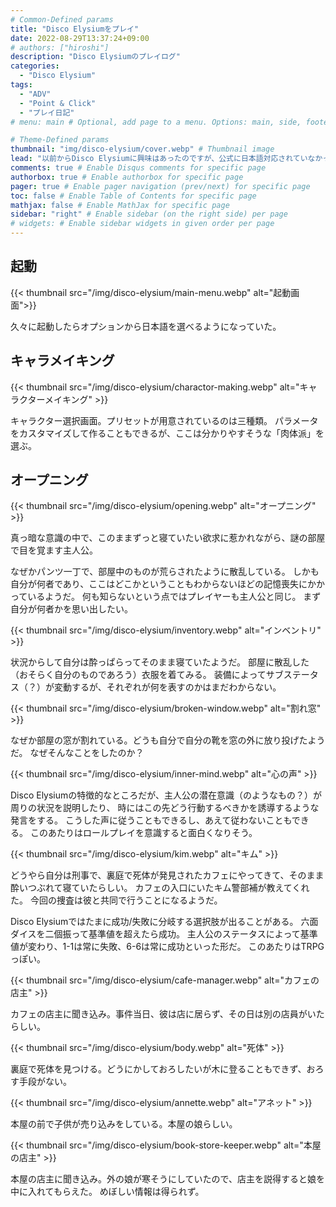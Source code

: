 ```yaml
---
# Common-Defined params
title: "Disco Elysiumをプレイ"
date: 2022-08-29T13:37:24+09:00
# authors: ["hiroshi"]
description: "Disco Elysiumのプレイログ"
categories:
  - "Disco Elysium"
tags:
  - "ADV"
  - "Point & Click"
  - "プレイ日記"
# menu: main # Optional, add page to a menu. Options: main, side, footer

# Theme-Defined params
thumbnail: "img/disco-elysium/cover.webp" # Thumbnail image
lead: "以前からDisco Elysiumに興味はあったのですが、公式に日本語対応されていなかったのでライブラリに積んだままでした。ところが先日日本語サポートが追加されたので、この機会に遊んでいきます。" # Lead text
comments: true # Enable Disqus comments for specific page
authorbox: true # Enable authorbox for specific page
pager: true # Enable pager navigation (prev/next) for specific page
toc: false # Enable Table of Contents for specific page
mathjax: false # Enable MathJax for specific page
sidebar: "right" # Enable sidebar (on the right side) per page
# widgets: # Enable sidebar widgets in given order per page
---
```


## 起動

{{< thumbnail src="/img/disco-elysium/main-menu.webp" alt="起動画面">}}

久々に起動したらオプションから日本語を選べるようになっていた。

## キャラメイキング

{{< thumbnail src="/img/disco-elysium/charactor-making.webp" alt="キャラクターメイキング" >}}

キャラクター選択画面。プリセットが用意されているのは三種類。
パラメータをカスタマイズして作ることもできるが、ここは分かりやすそうな「肉体派」を選ぶ。

## オープニング

{{< thumbnail src="/img/disco-elysium/opening.webp" alt="オープニング" >}}

真っ暗な意識の中で、このままずっと寝ていたい欲求に惹かれながら、謎の部屋で目を覚ます主人公。

なぜかパンツ一丁で、部屋中のものが荒らされたように散乱している。
しかも自分が何者であり、ここはどこかということもわからないほどの記憶喪失にかかっているようだ。
何も知らないという点ではプレイヤーも主人公と同じ。
まず自分が何者かを思い出したい。

{{< thumbnail src="/img/disco-elysium/inventory.webp" alt="インベントリ" >}}

状況からして自分は酔っぱらってそのまま寝ていたようだ。
部屋に散乱した（おそらく自分のものであろう）衣服を着てみる。
装備によってサブステータス（？）が変動するが、それぞれが何を表すのかはまだわからない。

{{< thumbnail src="/img/disco-elysium/broken-window.webp" alt="割れ窓" >}}

なぜか部屋の窓が割れている。どうも自分で自分の靴を窓の外に放り投げたようだ。
なぜそんなことをしたのか？

{{< thumbnail src="/img/disco-elysium/inner-mind.webp" alt="心の声" >}}

Disco Elysiumの特徴的なところだが、主人公の潜在意識（のようなもの？）が周りの状況を説明したり、
時にはこの先どう行動するべきかを誘導するような発言をする。
こうした声に従うこともできるし、あえて従わないこともできる。
このあたりはロールプレイを意識すると面白くなりそう。

{{< thumbnail src="/img/disco-elysium/kim.webp" alt="キム" >}}

どうやら自分は刑事で、裏庭で死体が発見されたカフェにやってきて、そのまま酔いつぶれて寝ていたらしい。
カフェの入口にいたキム警部補が教えてくれた。
今回の捜査は彼と共同で行うことになるようだ。

Disco Elysiumではたまに成功/失敗に分岐する選択肢が出ることがある。
六面ダイスを二個振って基準値を超えたら成功。
主人公のステータスによって基準値が変わり、1-1は常に失敗、6-6は常に成功といった形だ。
このあたりはTRPGっぽい。

{{< thumbnail src="/img/disco-elysium/cafe-manager.webp" alt="カフェの店主" >}}

カフェの店主に聞き込み。事件当日、彼は店に居らず、その日は別の店員がいたらしい。

{{< thumbnail src="/img/disco-elysium/body.webp" alt="死体" >}}

裏庭で死体を見つける。どうにかしておろしたいが木に登ることもできず、おろす手段がない。

{{< thumbnail src="/img/disco-elysium/annette.webp" alt="アネット" >}}

本屋の前で子供が売り込みをしている。本屋の娘らしい。

{{< thumbnail src="/img/disco-elysium/book-store-keeper.webp" alt="本屋の店主" >}}

本屋の店主に聞き込み。外の娘が寒そうにしていたので、店主を説得すると娘を中に入れてもらえた。
めぼしい情報は得られず。
